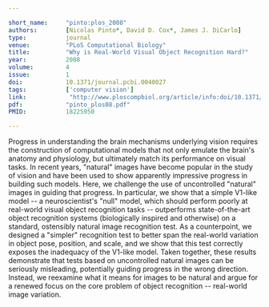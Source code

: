 ```yaml
---

short_name:     "pinto:plos_2008"
authors:        [Nicolas Pinto*, David D. Cox*, James J. DiCarlo]
type:           journal
venue:          "PLoS Computational Biology"
title:          "Why is Real-World Visual Object Recognition Hard?"
year:           2008
volume:         4
issue:          1
doi:            10.1371/journal.pcbi.0040027
tags:           ['computer vision']
link:            "http://www.ploscompbiol.org/article/info:doi/10.1371/journal.pcbi.0040027"
pdf:            "pinto_plos08.pdf"
PMID:           18225950

---
```


Progress in understanding the brain mechanisms underlying vision requires the construction of computational models that not only emulate the brain's anatomy and physiology, but ultimately match its performance on visual tasks. In recent years, "natural" images have become popular in the study of vision and have been used to show apparently impressive progress in building such models. Here, we challenge the use of uncontrolled "natural" images in guiding that progress. In particular, we show that a simple V1-like model -- a neuroscientist's "null" model, which should perform poorly at real-world visual object recognition tasks -- outperforms state-of-the-art object recognition systems (biologically inspired and otherwise) on a standard, ostensibly natural image recognition test. As a counterpoint, we designed a "simpler" recognition test to better span the real-world variation in object pose, position, and scale, and we show that this test correctly exposes the inadequacy of the V1-like model. Taken together, these results demonstrate that tests based on uncontrolled natural images can be seriously misleading, potentially guiding progress in the wrong direction. Instead, we reexamine what it means for images to be natural and argue for a renewed focus on the core problem of object recognition -- real-world image variation.
